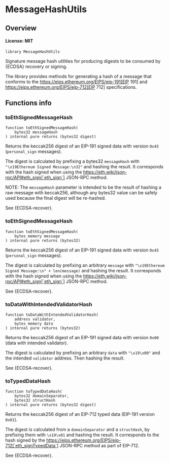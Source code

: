 # MessageHashUtils

## Overview

#### License: MIT

```solidity
library MessageHashUtils
```

Signature message hash utilities for producing digests to be consumed by {ECDSA} recovery or signing.

The library provides methods for generating a hash of a message that conforms to the
https://eips.ethereum.org/EIPS/eip-191[EIP 191] and https://eips.ethereum.org/EIPS/eip-712[EIP 712]
specifications.
## Functions info

### toEthSignedMessageHash

```solidity
function toEthSignedMessageHash(
    bytes32 messageHash
) internal pure returns (bytes32 digest)
```

Returns the keccak256 digest of an EIP-191 signed data with version
`0x45` (`personal_sign` messages).

The digest is calculated by prefixing a bytes32 `messageHash` with
`"\x19Ethereum Signed Message:\n32"` and hashing the result. It corresponds with the
hash signed when using the https://eth.wiki/json-rpc/API#eth_sign[`eth_sign`] JSON-RPC method.

NOTE: The `messageHash` parameter is intended to be the result of hashing a raw message with
keccak256, although any bytes32 value can be safely used because the final digest will
be re-hashed.

See {ECDSA-recover}.
### toEthSignedMessageHash

```solidity
function toEthSignedMessageHash(
    bytes memory message
) internal pure returns (bytes32)
```

Returns the keccak256 digest of an EIP-191 signed data with version
`0x45` (`personal_sign` messages).

The digest is calculated by prefixing an arbitrary `message` with
`"\x19Ethereum Signed Message:\n" + len(message)` and hashing the result. It corresponds with the
hash signed when using the https://eth.wiki/json-rpc/API#eth_sign[`eth_sign`] JSON-RPC method.

See {ECDSA-recover}.
### toDataWithIntendedValidatorHash

```solidity
function toDataWithIntendedValidatorHash(
    address validator,
    bytes memory data
) internal pure returns (bytes32)
```

Returns the keccak256 digest of an EIP-191 signed data with version
`0x00` (data with intended validator).

The digest is calculated by prefixing an arbitrary `data` with `"\x19\x00"` and the intended
`validator` address. Then hashing the result.

See {ECDSA-recover}.
### toTypedDataHash

```solidity
function toTypedDataHash(
    bytes32 domainSeparator,
    bytes32 structHash
) internal pure returns (bytes32 digest)
```

Returns the keccak256 digest of an EIP-712 typed data (EIP-191 version `0x01`).

The digest is calculated from a `domainSeparator` and a `structHash`, by prefixing them with
`\x19\x01` and hashing the result. It corresponds to the hash signed by the
https://eips.ethereum.org/EIPS/eip-712[`eth_signTypedData`] JSON-RPC method as part of EIP-712.

See {ECDSA-recover}.